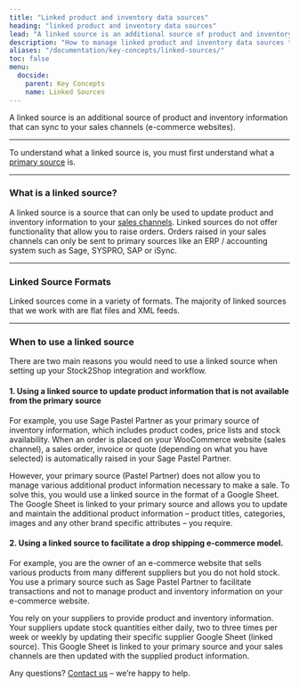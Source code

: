 ```yaml
---
title: "Linked product and inventory data sources"
heading: "linked product and inventory data sources"
lead: "A linked source is an additional source of product and inventory information that can sync to your sales channels (e-commerce websites)."
description: "How to manage linked product and inventory data sources that sync to your sales channels in addition to your primary source. Stock2Shop's system integration makes this simple and straightforward. Find out more!"
aliases: "/documentation/key-concepts/linked-sources/"
toc: false
menu:
  docside:
    parent: Key Concepts
    name: Linked Sources
---
```


A linked source is an additional source of product and inventory information that can sync to your sales channels (e-commerce websites).

* * *

To understand what a linked source is, you must first understand what a [primary source](documentation/key-concepts/sources/ "Sources") is.

* * *

### What is a linked source?

A linked source is a source that can only be used to update product and inventory information to your [sales channels](https://www.stock2shop.com/documentation/key-concepts/channels/). Linked sources do not offer functionality that allow you to raise orders. Orders raised in your sales channels can only be sent to primary sources like an ERP / accounting system such as Sage, SYSPRO, SAP or iSync.

* * *

### Linked Source Formats

Linked sources come in a variety of formats. The majority of linked sources that we work with are flat files and XML feeds.

* * *

### When to use a linked source

There are two main reasons you would need to use a linked source when setting up your Stock2Shop integration and workflow.  

#### 1\. Using a linked source to update product information that is not available from the primary source

For example, you use Sage Pastel Partner as your primary source of inventory information, which includes product codes, price lists and stock availability. When an order is placed on your WooCommerce website (sales channel), a sales order, invoice or quote (depending on what you have selected) is automatically raised in your Sage Pastel Partner.  
  
However, your primary source (Pastel Partner) does not allow you to manage various additional product information necessary to make a sale. To solve this, you would use a linked source in the format of a Google Sheet. The Google Sheet is linked to your primary source and allows you to update and maintain the additional product information – product titles, categories, images and any other brand specific attributes – you require.  
  

#### 2\. Using a linked source to facilitate a drop shipping e-commerce model.

For example, you are the owner of an e-commerce website that sells various products from many different suppliers but you do not hold stock. You use a primary source such as Sage Pastel Partner to facilitate transactions and not to manage product and inventory information on your e-commerce website.  
  
You rely on your suppliers to provide product and inventory information. Your suppliers update stock quantities either daily, two to three times per week or weekly by updating their specific supplier Google Sheet (linked source). This Google Sheet is linked to your primary source and your sales channels are then updated with the supplied product information.  
  
Any questions? [Contact us](https://www.stock2shop.com/contact-us/) – we’re happy to help.